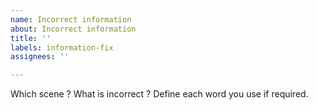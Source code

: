 ```yaml
---
name: Incorrect information
about: Incorrect information
title: ''
labels: information-fix
assignees: ''

---
```


Which scene ? What is incorrect ?
Define each word you use if required.
